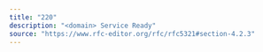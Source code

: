 ```yaml
---
title: "220"
description: "<domain> Service Ready"
source: "https://www.rfc-editor.org/rfc/rfc5321#section-4.2.3"
---
```

